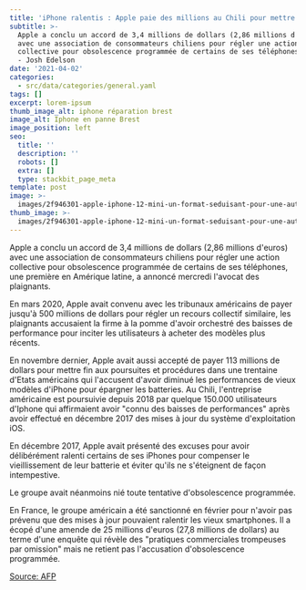 ```yaml
---
title: 'iPhone ralentis : Apple paie des millions au Chili pour mettre fin aux litiges'
subtitle: >-
  Apple a conclu un accord de 3,4 millions de dollars (2,86 millions d'euros)
  avec une association de consommateurs chiliens pour régler une action
  collective pour obsolescence programmée de certains de ses téléphones afp.com
  - Josh Edelson
date: '2021-04-02'
categories:
  - src/data/categories/general.yaml
tags: []
excerpt: lorem-ipsum
thumb_image_alt: iphone réparation brest
image_alt: Iphone en panne Brest
image_position: left
seo:
  title: ''
  description: ''
  robots: []
  extra: []
  type: stackbit_page_meta
template: post
image: >-
  images/2f946301-apple-iphone-12-mini-un-format-seduisant-pour-une-autonomie-limitee-min.jpg
thumb_image: >-
  images/2f946301-apple-iphone-12-mini-un-format-seduisant-pour-une-autonomie-limitee(1).jpg
---
```

Apple a conclu un accord de 3,4 millions de dollars (2,86 millions d'euros) avec une association de consommateurs chiliens pour régler une action collective pour obsolescence programmée de certains de ses téléphones, une première en Amérique latine, a annoncé mercredi l'avocat des plaignants.

En mars 2020, Apple avait convenu avec les tribunaux américains de payer jusqu'à 500 millions de dollars pour régler un recours collectif similaire, les plaignants accusaient la firme à la pomme d'avoir orchestré des baisses de performance pour inciter les utilisateurs à acheter des modèles plus récents.

En novembre dernier, Apple avait aussi accepté de payer 113 millions de dollars pour mettre fin aux poursuites et procédures dans une trentaine d'Etats américains qui l'accusent d'avoir diminué les performances de vieux modèles d'iPhone pour épargner les batteries.
Au Chili, l'entreprise américaine est poursuivie depuis 2018 par quelque 150.000 utilisateurs d'Iphone qui affirmaient avoir "connu des baisses de performances" après avoir effectué en décembre 2017 des mises à jour du système d'exploitation iOS.

En décembre 2017, Apple avait présenté des excuses pour avoir délibérément ralenti certains de ses iPhones pour compenser le vieillissement de leur batterie et éviter qu'ils ne s'éteignent de façon intempestive.

Le groupe avait néanmoins nié toute tentative d'obsolescence programmée.

En France, le groupe américain a été sanctionné en février pour n'avoir pas prévenu que des mises à jour pouvaient ralentir les vieux smartphones. Il a écopé d'une amende de 25 millions d'euros (27,8 millions de dollars) au terme d'une enquête qui révèle des "pratiques commerciales trompeuses par omission" mais ne retient pas l'accusation d'obsolescence programmée.

[Source: AFP](https://information.tv5monde.com/auteur/afp) 
    
